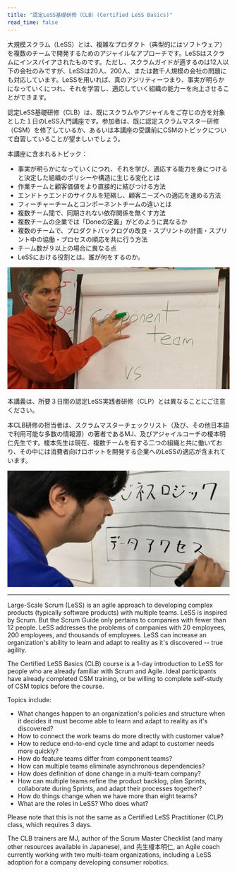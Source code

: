 ```yaml
---
title: "認定LeSS基礎研修（CLB）(Certified LeSS Basics)"
read_time: false
---
```


大規模スクラム（LeSS）とは、複雑なプロダクト（典型的にはソフトウェア）を複数のチームで開発するためのアジャイルなアプローチです。LeSSはスクラムにインスパイアされたものです。ただし、スクラムガイドが適するのは12人以下の会社のみですが、LeSSは20人、200人、または数千人規模の会社の問題にも対応しています。LeSSを用いれば、真のアジリティーつまり、事実が明らかになっていくにつれ、それを学習し、適応していく組織の能力ーを向上させることができます。

認定LeSS基礎研修（CLB）は、既にスクラムやアジャイルをご存じの方を対象とした１日のLeSS入門講座です。参加者は、既に認定スクラムマスター研修（CSM）を修了しているか、あるいは本講座の受講前にCSMのトピックについて自習していることが望ましいでしょう。

本講座に含まれるトピック：

* 事実が明らかになっていくにつれ、それを学び、適応する能力を身につけると決定した組織のポリシーや構造に生じる変化とは
* 作業チームと顧客価値をより直接的に結びつける方法
* エンドトゥエンドのサイクルを短縮し、顧客ニーズへの適応を速める方法
* フィーチャーチームとコンポーネントチームの違いとは
* 複数チーム間で、同期されない依存関係を無くす方法
* 複数チームの企業では「Doneの定義」がどのように異なるか
* 複数のチームで、プロダクトバックログの改良・スプリントの計画・スプリント中の協働・プロセスの順応を共に行う方法
* チーム数が９以上の場合に異なる点
* LeSSにおける役割とは。誰が何をするのか。

![MJ Tokyo CLB Class](/images/tokyo-CLB-class.jpg)

本講義は、所要３日間の認定LeSS実践者研修（CLP）とは異なることにご注意ください。

本CLB研修の担当者は、スクラムマスターチェックリスト（及び、その他日本語で利用可能な多数の情報源）の著者であるMJ、及びアジャイルコーチの榎本明仁先生です。榎本先生は現在、複数チームを有する二つの組織と共に働いており、その中には消費者向けロボットを開発する企業へのLeSSの適応が含まれています。

![Aki writing](/images/aki-writing.jpg)

---

Large-Scale Scrum (LeSS) is an agile approach to developing complex products (typically software products) with multiple teams.  LeSS is inspired by Scrum. But the Scrum Guide only pertains to companies with fewer than 12 people.  LeSS addresses the problems of companies with 20 employees, 200 employees, and thousands of employees.  LeSS can increase an organization's ability to learn and adapt to reality as it's discovered -- true agility.

The Certified LeSS Basics (CLB) course is a 1-day introduction to LeSS for people who are already familiar with Scrum and Agile.  Ideal participants have already completed CSM training, or be willing to complete self-study of CSM topics before the course.

Topics include:
* What changes happen to an organization's policies and structure when it decides it must become able to learn and adapt to reality as it's discovered?
* How to connect the work teams do more directly with customer value?
* How to reduce end-to-end cycle time and adapt to customer needs more quickly?
* How do feature teams differ from component teams?
* How can multiple teams eliminate asynchronous dependencies?
* How does definition of done change in a multi-team company?
* How can multiple teams refine the product backlog, plan Sprints, collaborate during Sprints, and adapt their processes together?
* How do things change when we have more than eight teams?
* What are the roles in LeSS?  Who does what?

Please note that this is not the same as a Certified LeSS Practitioner (CLP) class, which requires 3 days.

The CLB trainers are MJ, author of the Scrum Master Checklist (and many other resources available in Japanese), and 先生榎本明仁, an Agile coach currently working with two multi-team organizations, including a LeSS adoption for a company developing consumer robotics.